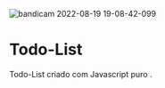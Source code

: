 ![bandicam 2022-08-19 19-08-42-099](https://user-images.githubusercontent.com/96897007/185713629-982e32c1-f504-42fc-ab3a-879adff05135.jpg)
# Todo-List
Todo-List criado com Javascript puro .
